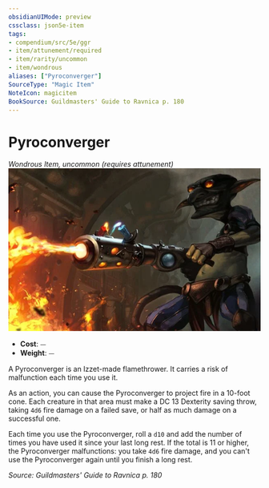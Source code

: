 ```yaml
---
obsidianUIMode: preview
cssclass: json5e-item
tags:
- compendium/src/5e/ggr
- item/attunement/required
- item/rarity/uncommon
- item/wondrous
aliases: ["Pyroconverger"]
SourceType: "Magic Item"
NoteIcon: magicitem
BookSource: Guildmasters' Guide to Ravnica p. 180
---
```

# Pyroconverger
*Wondrous Item, uncommon (requires attunement)*  
![](/3-Mechanics/CLI/items/img/pyroconverger.webp#right)  

- **Cost**: ⏤
- **Weight**: ⏤

A Pyroconverger is an Izzet-made flamethrower. It carries a risk of malfunction each time you use it.

As an action, you can cause the Pyroconverger to project fire in a 10-foot cone. Each creature in that area must make a DC 13 Dexterity saving throw, taking `4d6` fire damage on a failed save, or half as much damage on a successful one.

Each time you use the Pyroconverger, roll a `d10` and add the number of times you have used it since your last long rest. If the total is 11 or higher, the Pyroconverger malfunctions: you take `4d6` fire damage, and you can't use the Pyroconverger again until you finish a long rest.

*Source: Guildmasters' Guide to Ravnica p. 180*